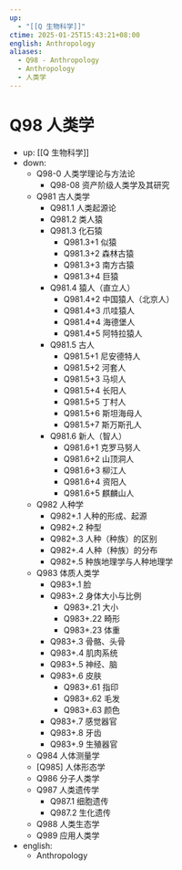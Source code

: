 ```yaml
---
up:
  - "[[Q 生物科学]]"
ctime: 2025-01-25T15:43:21+08:00
english: Anthropology
aliases:
  - Q98 - Anthropology
  - Anthropology
  - 人类学
---
```


# Q98 人类学

- up: [[Q 生物科学]]
- down:
	- Q98-0 人类学理论与方法论
		- Q98-08 资产阶级人类学及其研究
	- Q981 古人类学
		- Q981.1 人类起源论
		- Q981.2 类人猿
		- Q981.3 化石猿
			- Q981.3+1 似猿
			- Q981.3+2 森林古猿
			- Q981.3+3 南方古猿
			- Q981.3+4 巨猿
		- Q981.4 猿人（直立人）
			- Q981.4+2 中国猿人（北京人）
			- Q981.4+3 爪哇猿人
			- Q981.4+4 海德堡人
			- Q981.4+5 阿特拉猿人
		- Q981.5 古人
			- Q981.5+1 尼安德特人
			- Q981.5+2 河套人
			- Q981.5+3 马坝人
			- Q981.5+4 长阳人
			- Q981.5+5 丁村人
			- Q981.5+6 斯坦海母人
			- Q981.5+7 斯万斯孔人
		- Q981.6 新人（智人）
			- Q981.6+1 克罗马努人
			- Q981.6+2 山顶洞人
			- Q981.6+3 柳江人
			- Q981.6+4 资阳人
			- Q981.6+5 麒麟山人
	- Q982 人种学
		- Q982+.1 人种的形成、起源
		- Q982+.2 种型
		- Q982+.3 人种（种族）的区别
		- Q982+.4 人种（种族）的分布
		- Q982+.5 种族地理学与人种地理学
	- Q983 体质人类学
		- Q983+.1 脸
		- Q983+.2 身体大小与比例
			- Q983+.21 大小
			- Q983+.22 畸形
			- Q983+.23 体重
		- Q983+.3 骨骼、头骨
		- Q983+.4 肌肉系统
		- Q983+.5 神经、脑
		- Q983+.6 皮肤
			- Q983+.61 指印
			- Q983+.62 毛发
			- Q983+.63 颜色
		- Q983+.7 感觉器官
		- Q983+.8 牙齿
		- Q983+.9 生殖器官
	- Q984 人体测量学
	- [Q985] 人体形态学
	- Q986 分子人类学
	- Q987 人类遗传学
		- Q987.1 细胞遗传
		- Q987.2 生化遗传
	- Q988 人类生态学
	- Q989 应用人类学
- english:
	- Anthropology
